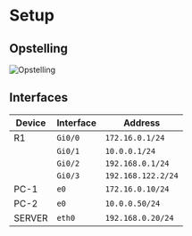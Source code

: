 # Setup

## Opstelling
![Opstelling](lab-10-01-layout.png)

## Interfaces

| Device | Interface | Address            |
| ------ | --------- | ------------------ |
| R1     | `Gi0/0`   | `172.16.0.1/24`    |
|        | `Gi0/1`   | `10.0.0.1/24`      |
|        | `Gi0/2`   | `192.168.0.1/24`   |
|        | `Gi0/3`   | `192.168.122.2/24` |
| PC-1   | `e0`      | `172.16.0.10/24`   |
| PC-2   | `e0`      | `10.0.0.50/24`     |
| SERVER | `eth0`    | `192.168.0.20/24`  |